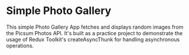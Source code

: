 # Simple Photo Gallery

This simple Photo Gallery App fetches and displays random images from the Picsum Photos API. It's built as a practice project to demonstrate the usage of Redux Toolkit's createAsyncThunk for handling asynchronous operations.

